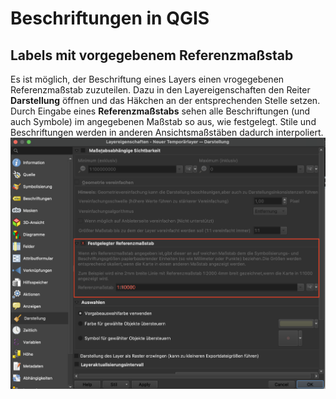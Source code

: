 # Beschriftungen in QGIS
## Labels mit vorgegebenem Referenzmaßstab
Es ist möglich, der Beschriftung eines Layers einen vrogegebenen Referenzmaßstab zuzuteilen. Dazu in den Layereigenschaften den Reiter **Darstellung** öffnen und das Häkchen an der entsprechenden Stelle setzen. Durch Eingabe eines **Referenzmaßstabs** sehen alle Beschriftungen (und auch Symbole) im angegebenen Maßstab so aus, wie festgelegt. Stile und Beschriftungen werden in anderen Ansichtsmaßstäben dadurch interpoliert.
![alt text](./data/referencescale.png)
